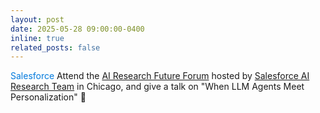 ```yaml
---
layout: post
date: 2025-05-28 09:00:00-0400
inline: true
related_posts: false
---
```


<span style="color:rgb(0, 122, 221)"><i class="fab fa-salesforce"></i> Salesforce</span> Attend the [AI Research Future Forum](https://www.linkedin.com/posts/futureforce-salesforce-university-recruiting_ai-airesearch-researchers-activity-7336178876294885377-XuoU) hosted by [Salesforce AI Research Team](https://www.salesforce.com/products/einstein/ai-research/) in Chicago, and give a talk on "When LLM Agents Meet Personalization" :open_hands:
